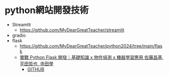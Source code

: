 # python網站開發技術
- Streamlit
  - https://github.com/MyDearGreatTeacher/streamlit  
- gradio 
- flask
  - https://github.com/MyDearGreatTeacher/python2024/tree/main/flask
  - [實戰 Python Flask 開發｜基礎知識 x 物件偵測 x 機器學習應用 佐藤昌基, 平田哲也, 寺田學](https://www.tenlong.com.tw/products/9786263243491?list_name=srh)
    - [GITHUB]() 
